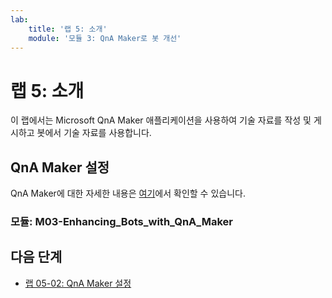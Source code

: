 ```yaml
---
lab:
    title: '랩 5: 소개'
    module: '모듈 3: QnA Maker로 봇 개선'
---
```


# 랩 5: 소개

이 랩에서는 Microsoft QnA Maker 애플리케이션을 사용하여 기술 자료를 작성 및 게시하고 봇에서 기술 자료를 사용합니다.

## QnA Maker 설정

QnA Maker에 대한 자세한 내용은 [여기](https://docs.microsoft.com/ko-kr/azure/cognitive-services/qnamaker/overview/overview)에서 확인할 수 있습니다.

### 모듈: M03-Enhancing_Bots_with_QnA_Maker

## 다음 단계

-   [랩 05-02: QnA Maker 설정](../Lab5-QnA/02-QnAMaker_Setup.md)

